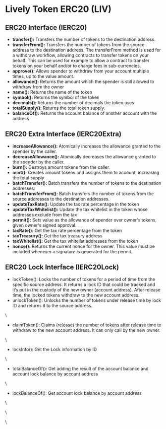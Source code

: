 # Lively Token ERC20 (LIV)

## ERC20 Interface (IERC20)

* **transfer():** Transfers the number of tokens to the destination address.
* **transferFrom():** Transfers the number of tokens from the source address to the destination address. The transferFrom method is used for a withdraw workflow, allowing contracts to transfer tokens on your behalf. This can be used for example to allow a contract to transfer tokens on your behalf and/or to charge fees in sub-currencies.
* **approve():** Allows spender to withdraw from your account multiple times, up to the value amount.
* **allowance():** Returns the amount which the spender is still allowed to withdraw from the owner
* **name():** Returns the name of the token
* **symbol():** Returns the symbol of the token
* **decimals():** Returns the number of decimals the token uses
* **totalSupply():** Returns the total token supply.
* **balanceOf():** Returns the account balance of another account with the address

## ERC20 Extra Interface (IERC20Extra)

* **increaseAllowance():** Atomically increases the allowance granted to the spender by the caller.
* **decreaseAllowance():** Atomically decreases the allowance granted to the spender by the caller.
* **burn():** Destroys amount tokens from the caller.
* **mint():** Creates amount tokens and assigns them to account, increasing the total supply
* **batchTransfer():** Batch transfers the number of tokens to the destination addresses.
* **batchTransferFrom():** Batch transfers the number of tokens from the source addresses to the destination addresses.
* **updateTaxRate():** Update the tax rate percentage in the token
* **updateTaxWhitelist():** Update the tax whitelist in the token whose addresses exclude from the tax
* **permit():** Sets value as the allowance of spender over owner's tokens, given owner's signed approval.
* **taxRate():** Get the tax rate percentage from the token
* **taxTreasury():** Get the tax treasury address
* **taxWhitelist():** Get the tax whitelist addresses from the token
* **nonce():** Returns the current nonce for the owner. This value must be included whenever a signature is generated for the permit.

## ERC20 Lock Interface (IERC20Lock)

* lockToken(): Locks the number of tokens for a period of time from the specific source address. It returns a lock ID that could be tracked and it’s put in the custody of the new owner (account address). After release time, the locked tokens withdraw to the new account address.
* unlockToken(): Unlocks the number of tokens under release time by lock ID and returns it to the source address.

\


* claimToken(): Claims (release) the number of tokens after release time to withdraw to the new account address. It can only call by the new owner.

\


* lockInfo(): Get the Lock information by ID

\


* totalBalanceOf(): Get adding the result of the account balance and account lock balance by account address

\


* lockBalanceOf(): Get account lock balance by account address

\


\


\
